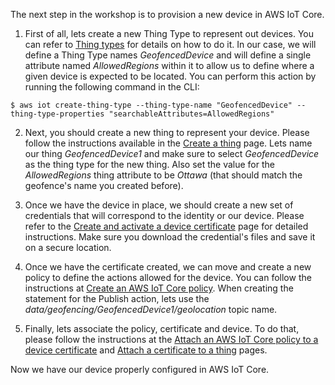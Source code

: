 The next step in the workshop is to provision a new device in AWS IoT Core.

1. First of all, lets create a new Thing Type to represent out devices. You can refer to [Thing types](https://docs.aws.amazon.com/iot/latest/developerguide/thing-types.html) for details on how to do it. In our case, we will define a Thing Type names *GeofencedDevice* and will define a single attribute named *AllowedRegions* within it to allow us to define where a given device is expected to be located. You can perform this action by running the following command in the CLI:

```
$ aws iot create-thing-type --thing-type-name "GeofencedDevice" --thing-type-properties "searchableAttributes=AllowedRegions"
```

2. Next, you should create a new thing to represent your device. Please follow the instructions available in the [Create a thing](https://docs.aws.amazon.com/iot/latest/developerguide/create-aws-thing.html) page. Lets name our thing *GeofencedDevice1* and make sure to select *GeofencedDevice* as the thing type for the new thing. Also set the value for the *AllowedRegions* thing attribute to be *Ottawa* (that should match the geofence's name you created before).

3. Once we have the device in place, we should create a new set of credentials that will correspond to the identity or our device. Please refer to the [Create and activate a device certificate](https://docs.aws.amazon.com/iot/latest/developerguide/create-device-certificate.html) page for detailed instructions. Make sure you download the credential's files and save it on a secure location.

4. Once we have the certificate created, we can move and create a new policy to define the actions allowed for the device. You can follow the instructions at [Create an AWS IoT Core policy](https://docs.aws.amazon.com/iot/latest/developerguide/create-iot-policy.html). When creating the statement for the Publish action, lets use the *data/geofencing/GeofencedDevice1/geolocation* topic name.

5. Finally, lets associate the policy, certificate and device. To do that, please follow the instructions at the [Attach an AWS IoT Core policy to a device certificate](https://docs.aws.amazon.com/iot/latest/developerguide/attach-policy-to-certificate.html) and [Attach a certificate to a thing](https://docs.aws.amazon.com/iot/latest/developerguide/attach-cert-thing.html) pages.

Now we have our device properly configured in AWS IoT Core.
